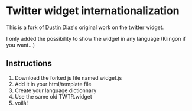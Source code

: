 Twitter widget internationalization
===================================

This is a fork of [Dustin Diaz](http://www.twitter.com/ded)'s original work on the twitter widget.

I only added the possibility to show the widget in any language (Klingon if you want...)

Instructions
------------

1. Download the forked js file named widget.js
2. Add it in your html/template file
3. Create your language dictionnary
4. Use the same old TWTR.widget
5. voilà!
